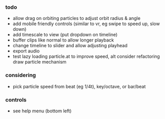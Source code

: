 ### todo
- allow drag on orbiting particles to adjust orbit radius & angle
- add mobile friendly controls (similar to vr, eg swipe to speed up, slow down)
- add timescale to view (put dropdown on timeline)
- buffer clips like normal to allow longer playback
- change timeline to slider and allow adjusting playhead
- export audio
- test lazy loading particle.at to improve speed, alt consider refactoring draw particle mechanism

### considering
- pick particle speed from beat (eg 1/4t), key/octave, or bar/beat

### controls
- see help menu (bottom left)
